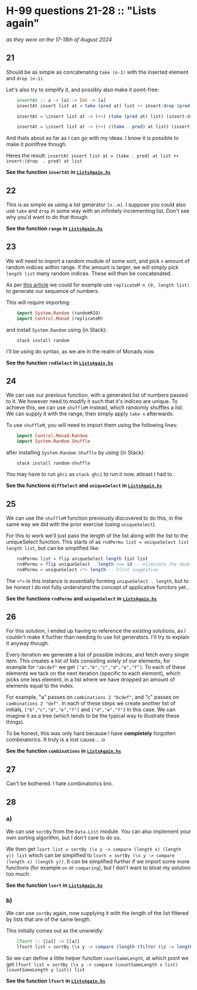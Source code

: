 # H-99 questions 21-28 :: "Lists again"
_as they were on the 17-18th of August 2024_

## 21
Should be as simple as concatenating ``take (n-1)`` with the inserted element and ``drop (n-1)``.

Let's also try to simplify it, and possibly also make it point-free:
```haskell
    insertAt :: a -> [a] -> Int -> [a]
    insertAt insert list at = take (pred at) list ++ insert:drop (pred at) list

    insertAt = \insert list at -> (++) (take (pred at) list) (insert:drop (pred at) list) -- move parameters into body, make operators functions

    insertAt = \insert list at -> (++) ((take . pred) at list) (insert:(drop  . pred) at list) -- compose take, drop with pred
```
And thats about as far as I can go with my ideas. I know it is possible to make it pointfree though. 

Heres the result: ``insertAt insert list at = (take . pred) at list ++ insert:(drop  . pred) at list``

**See the function ``insertAt`` in [``ListsAgain.hs``](ListsAgain.hs)**

## 22
This is as simple as using a list generator ``[n..m]``. I suppose you could also use ``take`` and ``drop`` in some way with an infinitely incrementing list. Don't see why you'd want to do that though.

**See the function ``range`` in [``ListsAgain.hs``](ListsAgain.hs)**

## 23
We will need to import a random module of some sort, and pick ``n`` amount of random indices within range. If the amount is larger, we will simply pick ``length list`` many random indices. These will then be concatenated.

As per [this article](https://www.schoolofhaskell.com/school/starting-with-haskell/libraries-and-frameworks/randoms) we could for example use ``replicateM n (0, length list)`` to generate our sequence of numbers.

This will require importing:
```haskell
    import System.Random (randomRIO)
    import Control.Monad (replicateM)
```
and install ``System.Random`` using (in Stack):
```console
    stack install random
```

I'll be using do syntax, as we are in the realm of Monads now.

**See the function ``rndSelect`` in [``ListsAgain.hs``](ListsAgain.hs)**

## 24
We can use our previous function, with a generated list of numbers passed to it. We however need to modify it such that it's indices are unique. To achieve this, we can use ``shuffleM`` instead, which randomly shuffles a list. We can supply it with the range, then simply apply ``take n`` afterwards.

To use ``shuffleM``, you will need to import them using the following lines:
```haskell
    import Control.Monad.Random
    import System.Random.Shuffle
```
after installing ``System.Random.Shuffle`` by using (in Stack):
```console
    stack install random-shuffle
```

You may have to run ``ghci`` as ``stack ghci`` to run it now, atleast I had to.

**See the functions ``diffSelect`` and ``uniqueSelect`` in [``ListsAgain.hs``](ListsAgain.hs)**

## 25
We can use the ``shuffleM`` function previously discovered to do this, in the same way we did with the prior exercise (using ``uniqueSelect``).

For this to work we'll just pass the length of the list along with the list to the uniqueSelect function. This starts of as ``rndPermu list = uniqueSelect list length list``, but can be simplified like:

```haskell
    rndPermu list = flip uniqueSelect length list list
    rndPermu = flip uniqueSelect . length >>= id -- eliminate the double argument use, by "forwarding"
    rndPermu = uniqueSelect <*> length -- hlint suggestion
```

The ``<*>`` in this instance is essentially forming ``uniqueSelect . length``, but to be honest I do not fully understand the concept of applicative functors yet...

**See the functions ``rndPermu`` and ``uniqueSelect`` in [``ListsAgain.hs``](ListsAgain.hs)**

## 26
For this solution, I ended up having to reference the existing solutions, as I couldn't make it further than needing to use list generators. I'll try to explain it anyway though.

Every iteration we generate a list of possible indices, and fetch every single item. This creates a list of lists consisting solely of our elements, for example for ``"abcdef"`` we get ``["a","b","c","d","e","f"]``. To each of these elements we tack on the next iteration (specific to each element), which picks one less element, in a list where we have dropped an amount of elements equal to the index.

For example, "a" passes on ``combinations 2 "bcdef"``, and "c" passes on ``combinations 2 "def"``. In each of these steps we create another list of initials, ``["b","c","d","e","f"]`` and ``["d","e","f"]`` in this case. We can imagine it as a tree (which tends to be the typical way to illustrate these things).

To be honest, this was only hard because I have **completely** forgotten combinatorics. It truly is a lost cause... :o

**See the function ``combinations`` in [``ListsAgain.hs``](ListsAgain.hs)**

## 27
Can't be bothered. I hate combinatorics bro.

## 28
### a)
We can use ``sortBy`` from the ``Data.List`` module. You can also implement your own sorting algorithm, but I don't care to do so.

We then get ``lsort list = sortBy (\x y -> compare (length x) (length y)) list`` which can be simplified to ``lsort = sortBy (\x y -> compare (length x) (length y))``. It can be simplified further if we import some more functions (for example ``on`` or ``comparing``), but I don't want to bloat my solution too much.

**See the function ``lsort`` in [``ListsAgain.hs``](ListsAgain.hs)**

### b)
We can use ``sortBy`` again, now supplying it with the length of the list filtered by lists that are of the same length.

This initially comes out as the unwieldly: 
```haskell
    lfsort :: [[a]] -> [[a]]
    lfsort list = sortBy (\x y -> compare (length (filter (\z -> length z == length x) list)) (length (filter (\z -> length z == length y) list))) list
```
So we can define a little helper function ``countSameLength``, at which point we get ``lfsort list = sortBy (\x y -> compare (countSameLength x list) (countSameLength y list)) list``

**See the function ``lfsort`` in [``ListsAgain.hs``](ListsAgain.hs)**
